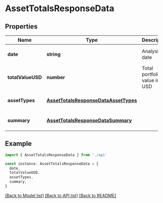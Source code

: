 # AssetTotalsResponseData

## Properties

| Name              | Type                                                                          | Description                  | Notes                             |
| ----------------- | ----------------------------------------------------------------------------- | ---------------------------- | --------------------------------- |
| **date**          | **string**                                                                    | Analysis date                | [optional] [default to undefined] |
| **totalValueUSD** | **number**                                                                    | Total portfolio value in USD | [optional] [default to undefined] |
| **assetTypes**    | [**AssetTotalsResponseDataAssetTypes**](AssetTotalsResponseDataAssetTypes.md) |                              | [optional] [default to undefined] |
| **summary**       | [**AssetTotalsResponseDataSummary**](AssetTotalsResponseDataSummary.md)       |                              | [optional] [default to undefined] |

## Example

```typescript
import { AssetTotalsResponseData } from './api'

const instance: AssetTotalsResponseData = {
  date,
  totalValueUSD,
  assetTypes,
  summary,
}
```

[[Back to Model list]](../README.md#documentation-for-models) [[Back to API list]](../README.md#documentation-for-api-endpoints) [[Back to README]](../README.md)
